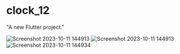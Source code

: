 # clock_12

"A new Flutter project."

![Screenshot 2023-10-11 144913](https://github.com/yashSarvaiya/clock_12/assets/113958312/312a8264-7bea-461d-9032-749af7303018)
![Screenshot 2023-10-11 144913](https://github.com/yashSarvaiya/clock_12/assets/113958312/22feeb93-3767-4a21-a232-547600d5567f)
![Screenshot 2023-10-11 144934](https://github.com/yashSarvaiya/clock_12/assets/113958312/6ebcb180-6ed9-43c1-be54-71f387e7e4e3)


